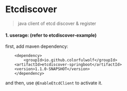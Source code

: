 # Etcdiscover
> java client of etcd discover &amp; register
#### 1. userage: (refer to etcdiscover-example)
first, add maven dependency:
```
    <dependency>
        <groupId>io.github.colorfulwolf</groupId>
	<artifactId>etcdiscover-springboot</artifactId>
	<version>1.1.0-SNAPSHOT</version>
    </dependency>
```
and then, use `@EnableEtcdClient` to activate it.